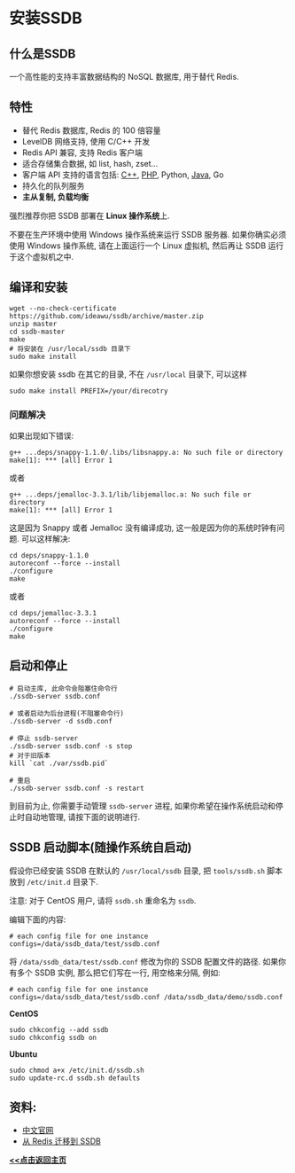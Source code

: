 # 安装SSDB

## 什么是SSDB

一个高性能的支持丰富数据结构的 NoSQL 数据库, 用于替代 Redis.

## 特性

- 替代 Redis 数据库, Redis 的 100 倍容量
- LevelDB 网络支持, 使用 C/C++ 开发
- Redis API 兼容, 支持 Redis 客户端
- 适合存储集合数据, 如 list, hash, zset...
- 客户端 API 支持的语言包括: [C++](http://ssdb.io/docs/cpp/), [PHP](http://ssdb.io/docs/zh_cn/php/), Python, [Java](http://ssdb.io/docs/java/), Go
- 持久化的队列服务
- **主从复制, 负载均衡**

强烈推荐你把 SSDB 部署在 **Linux 操作系统**上.

不要在生产环境中使用 Windows 操作系统来运行 SSDB 服务器. 如果你确实必须使用 Windows 操作系统, 请在上面运行一个 Linux 虚拟机, 然后再让 SSDB 运行于这个虚拟机之中.

## 编译和安装

```shell
wget --no-check-certificate https://github.com/ideawu/ssdb/archive/master.zip
unzip master
cd ssdb-master
make
# 将安装在 /usr/local/ssdb 目录下
sudo make install
```

如果你想安装 ssdb 在其它的目录, 不在 `/usr/local` 目录下, 可以这样

```shell
sudo make install PREFIX=/your/direcotry
```

### 问题解决

如果出现如下错误:

```shell
g++ ...deps/snappy-1.1.0/.libs/libsnappy.a: No such file or directory
make[1]: *** [all] Error 1
```

或者

```shell
g++ ...deps/jemalloc-3.3.1/lib/libjemalloc.a: No such file or directory
make[1]: *** [all] Error 1
```

这是因为 Snappy 或者 Jemalloc 没有编译成功, 这一般是因为你的系统时钟有问题. 可以这样解决:

```shell
cd deps/snappy-1.1.0
autoreconf --force --install
./configure
make
```

或者

```shell
cd deps/jemalloc-3.3.1
autoreconf --force --install
./configure
make
```

## 启动和停止

```shell
# 启动主库, 此命令会阻塞住命令行
./ssdb-server ssdb.conf

# 或者启动为后台进程(不阻塞命令行)
./ssdb-server -d ssdb.conf

# 停止 ssdb-server
./ssdb-server ssdb.conf -s stop
# 对于旧版本
kill `cat ./var/ssdb.pid`

# 重启
./ssdb-server ssdb.conf -s restart
```

到目前为止, 你需要手动管理 `ssdb-server` 进程, 如果你希望在操作系统启动和停止时自动地管理, 请按下面的说明进行.

## SSDB 启动脚本(随操作系统自启动)

假设你已经安装 SSDB 在默认的 `/usr/local/ssdb` 目录, 把 `tools/ssdb.sh` 脚本放到 `/etc/init.d` 目录下.

注意: 对于 CentOS 用户, 请将 `ssdb.sh` 重命名为 `ssdb`.

编辑下面的内容:

```shell
# each config file for one instance
configs=/data/ssdb_data/test/ssdb.conf
```

将 `/data/ssdb_data/test/ssdb.conf` 修改为你的 SSDB 配置文件的路径. 如果你有多个 SSDB 实例, 那么把它们写在一行, 用空格来分隔, 例如:

```shell
# each config file for one instance
configs=/data/ssdb_data/test/ssdb.conf /data/ssdb_data/demo/ssdb.conf
```

**CentOS**

```shell
sudo chkconfig --add ssdb
sudo chkconfig ssdb on
```

**Ubuntu**

```shell
sudo chmod a+x /etc/init.d/ssdb.sh
sudo update-rc.d ssdb.sh defaults
```





## 资料:

- [中文官网](http://ssdb.io/zh_cn/)
- [从 Redis 迁移到 SSDB](http://ssdb.io/docs/zh_cn/redis-to-ssdb.html)

**<u>[<<点击返回主页](https://liudandandear.gitee.io)</u>**